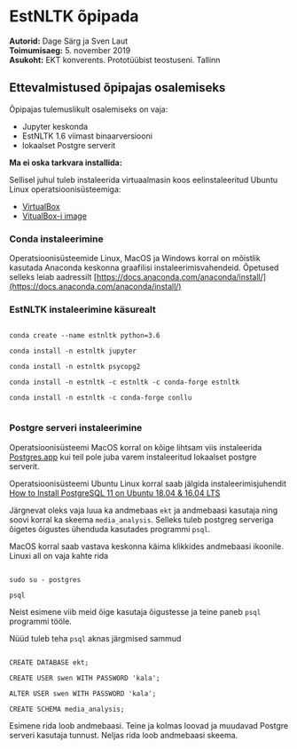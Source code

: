 # EstNLTK õpipada  

**Autorid:** Dage Särg ja Sven Laut <br> 
**Toimumisaeg:** 5. november 2019 <br>
**Asukoht:** EKT konverents. Prototüübist teostuseni. Tallinn

## Ettevalmistused õpipajas osalemiseks

Õpipajas tulemuslikult osalemiseks on vaja:

* Jupyter keskonda
* EstNLTK 1.6 viimast binaarversiooni
* lokaalset Postgre serverit  

**Ma ei oska tarkvara installida:**

Sellisel juhul tuleb instaleerida virtuaalmasin koos eelinstaleeritud  Ubuntu Linux operatsioonisüsteemiga:

* [VirtualBox](https://www.virtualbox.org/wiki/Downloads)
* [VitualBox-i image](https://drive.google.com/open?id=1R8Cb2aIyMiD6KhvPyenR-yDYyyavxAnq)


### Conda instaleerimine

Operatsioonisüsteemide Linux, MacOS ja Windows korral on mõistlik kasutada Anaconda keskonna graafilisi instaleerimisvahendeid. Õpetused selleks leiab aadressilt [https://docs.anaconda.com/anaconda/install/](https://docs.anaconda.com/anaconda/install/)

### EstNLTK instaleerimine käsurealt

<code>
conda create --name estnltk python=3.6 <br>
conda install -n estnltk jupyter <br>
conda install -n estnltk psycopg2 <br>
conda install -n estnltk -c estnltk -c conda-forge estnltk <br>
conda install -n estnltk -c conda-forge conllu <br>
</code>

### Postgre serveri instaleerimine

Operatsioonisüsteemi MacOS korral on kõige lihtsam viis instaleerida [Postgres.app](https://postgresapp.com) kui teil pole juba varem instaleeritud lokaalset postgre serverit. 

Operatsioonisüsteemi Ubuntu Linux korral saab jälgida instaleerimisjuhendit [How to Install PostgreSQL 11 on Ubuntu 18.04 & 16.04 LTS](https://tecadmin.net/install-postgresql-server-on-ubuntu/) 

Järgnevat oleks vaja luua ka andmebaas `ekt` ja andmebaasi kasutaja ning soovi korral ka skeema `media_analysis`. Selleks tuleb postgreg serveriga õigetes õigustes ühenduda kasutades programmi `psql`.

MacOS korral saab vastava keskonna käima klikkides andmebaasi ikoonile. Linuxi all on vaja kahte rida

<code>
sudo su - postgres <br>
psql
</code> 

Neist esimene viib meid õige kasutaja õigustesse ja teine paneb `psql` programmi tööle. 

Nüüd tuleb teha `psql` aknas järgmised sammud

<code>
CREATE DATABASE ekt;<br>
CREATE USER swen WITH PASSWORD 'kala'; <br>
ALTER USER swen WITH PASSWORD 'kala'; <br>
CREATE SCHEMA media_analysis;
</code>

Esimene rida loob andmebaasi. Teine ja kolmas loovad ja muudavad Postgre serveri kasutaja tunnust. Neljas rida loob andmebaasi skeema.

   

